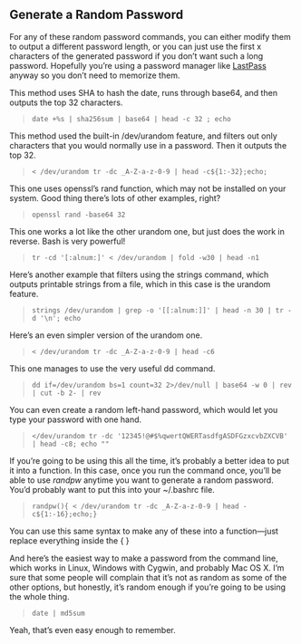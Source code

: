 ## Generate a Random Password

For any of these random password commands, you can either modify them to output a different password length, or you can just use the first x characters of the generated password if you don’t want such a long password. Hopefully you’re using a password manager like  [LastPass](https://lastpass.wo8g.net/vrA3j?subid3=xid:fr1681261566aaa)  anyway so you don’t need to memorize them.

This method uses SHA to hash the date, runs through base64, and then outputs the top 32 characters.

> ```
> date +%s | sha256sum | base64 | head -c 32 ; echo
> ```

This method used the built-in /dev/urandom feature, and filters out only characters that you would normally use in a password. Then it outputs the top 32.

> ```
> < /dev/urandom tr -dc _A-Z-a-z-0-9 | head -c${1:-32};echo;
> ```

This one uses openssl’s rand function, which may not be installed on your system. Good thing there’s lots of other examples, right?

> ```
> openssl rand -base64 32
> ```

This one works a lot like the other urandom one, but just does the work in reverse. Bash is very powerful!

> ```
> tr -cd '[:alnum:]' < /dev/urandom | fold -w30 | head -n1
> ```

Here’s another example that filters using the strings command, which outputs printable strings from a file, which in this case is the urandom feature.

> ```
> strings /dev/urandom | grep -o '[[:alnum:]]' | head -n 30 | tr -d '\n'; echo
> ```

Here’s an even simpler version of the urandom one.

> ```
> < /dev/urandom tr -dc _A-Z-a-z-0-9 | head -c6
> ```

This one manages to use the very useful dd command.

> ```
> dd if=/dev/urandom bs=1 count=32 2>/dev/null | base64 -w 0 | rev | cut -b 2- | rev
> ```

You can even create a random left-hand password, which would let you type your password with one hand.

> ```
> </dev/urandom tr -dc '12345!@#$%qwertQWERTasdfgASDFGzxcvbZXCVB' | head -c8; echo ""
> ```

If you’re going to be using this all the time, it’s probably a better idea to put it into a function. In this case, once you run the command once, you’ll be able to use  _randpw_  anytime you want to generate a random password. You’d probably want to put this into your ~/.bashrc file.

> ```
> randpw(){ < /dev/urandom tr -dc _A-Z-a-z-0-9 | head -c${1:-16};echo;}
> ```

You can use this same syntax to make any of these into a function—just replace everything inside the { }

And here’s the easiest way to make a password from the command line, which works in Linux, Windows with Cygwin, and probably Mac OS X. I’m sure that some people will complain that it’s not as random as some of the other options, but honestly, it’s random enough if you’re going to be using the whole thing.

> ```
> date | md5sum
> ```

Yeah, that’s even easy enough to remember.